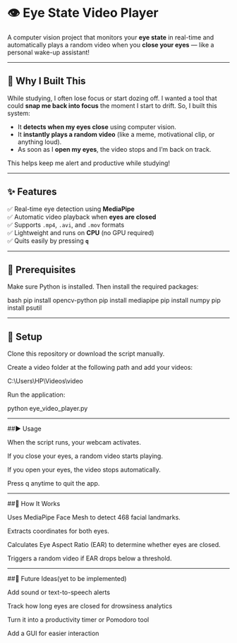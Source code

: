 # 👁️ Eye State Video Player

A computer vision project that monitors your **eye state** in real-time and automatically plays a random video when you **close your eyes** — like a personal wake-up assistant!

---

## 🧠 Why I Built This

While studying, I often lose focus or start dozing off. I wanted a tool that could **snap me back into focus** the moment I start to drift. So, I built this system:

- It **detects when my eyes close** using computer vision.
- It **instantly plays a random video** (like a meme, motivational clip, or anything loud).
- As soon as I **open my eyes**, the video stops and I’m back on track.

This helps keep me alert and productive while studying!

---

## ✨ Features

✅ Real-time eye detection using **MediaPipe**  
✅ Automatic video playback when **eyes are closed**  
✅ Supports `.mp4`, `.avi`, and `.mov` formats  
✅ Lightweight and runs on **CPU** (no GPU required)  
✅ Quits easily by pressing **`q`**  

---

## 🧰 Prerequisites

Make sure Python is installed. Then install the required packages:

bash
pip install opencv-python
pip install mediapipe
pip install numpy
pip install psutil

---

## 📁 Setup

Clone this repository or download the script manually.

Create a video folder at the following path and add your videos:

C:\Users\HP\Videos\video


Run the application:

python eye_video_player.py

---

##▶️ Usage

When the script runs, your webcam activates.

If you close your eyes, a random video starts playing.

If you open your eyes, the video stops automatically.

Press q anytime to quit the app.

---

##📸 How It Works

Uses MediaPipe Face Mesh to detect 468 facial landmarks.

Extracts coordinates for both eyes.

Calculates Eye Aspect Ratio (EAR) to determine whether eyes are closed.

Triggers a random video if EAR drops below a threshold.

---

##🔮 Future Ideas(yet to be implemented)

Add sound or text-to-speech alerts

Track how long eyes are closed for drowsiness analytics

Turn it into a productivity timer or Pomodoro tool

Add a GUI for easier interaction

